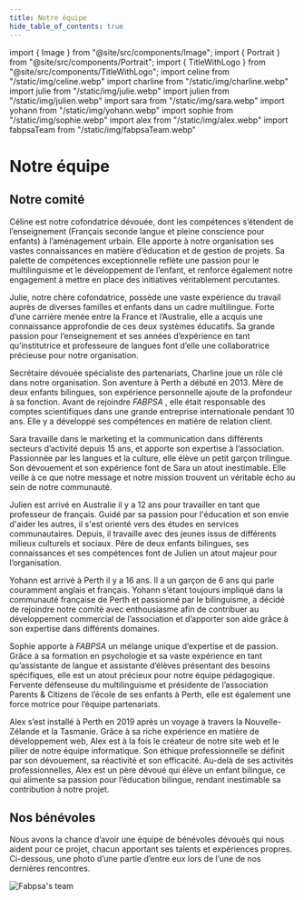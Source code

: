 ```yaml
---
title: Notre équipe
hide_table_of_contents: true
---
```


import { Image } from "@site/src/components/Image";
import { Portrait } from "@site/src/components/Portrait";
import { TitleWithLogo } from "@site/src/components/TitleWithLogo";
import celine from "/static/img/celine.webp"
import charline from "/static/img/charline.webp"
import julie from "/static/img/julie.webp"
import julien from "/static/img/julien.webp"
import sara from "/static/img/sara.webp"
import yohann from "/static/img/yohann.webp"
import sophie from "/static/img/sophie.webp"
import alex from "/static/img/alex.webp"
import fabpsaTeam from "/static/img/fabpsaTeam.webp"

<TitleWithLogo>

# Notre équipe

</TitleWithLogo>

## Notre comité

<Portrait title="Céline L'her – Présidente de FABPSA / Responsable des opérations" image={celine} name="Céline">

Céline est notre cofondatrice dévouée, dont les compétences s’étendent de l’enseignement (Français seconde langue et pleine conscience pour enfants) à l’aménagement urbain. Elle apporte à notre organisation ses vastes connaissances en matière d’éducation et de gestion de projets. Sa palette de compétences exceptionnelle reflète une passion pour le multilinguisme et le développement de l’enfant, et renforce également notre engagement à mettre en place des initiatives véritablement percutantes.

</Portrait>

<Portrait title="Julie Penin – Directrice de FABPSA / Coordinatrice pédagogique" image={julie} name="Julie" right>

Julie, notre chère cofondatrice, possède une vaste expérience du travail auprès de diverses familles et enfants dans un cadre multilingue. Forte d’une carrière menée entre la France et l’Australie, elle a acquis une connaissance approfondie de ces deux systèmes éducatifs. Sa grande passion pour l’enseignement et ses années d’expérience en tant qu’institutrice et professeure de langues font d’elle une collaboratrice précieuse pour notre organisation.

</Portrait>

<Portrait title="Charline Mesquida – Secrétaire / Coordinatrice des partenariats" image={charline} name="Charline">

Secrétaire dévouée spécialiste des partenariats, Charline joue un rôle clé dans notre organisation. Son aventure à Perth a débuté en 2013. Mère de deux enfants bilingues, son expérience personnelle ajoute de la profondeur à sa fonction. Avant de rejoindre <em>FABPSA</em> , elle était responsable des comptes scientifiques dans une grande entreprise internationale pendant 10 ans. Elle y a développé ses compétences en matière de relation client.

</Portrait>

<Portrait title="Sara Bezzan – Responsable communication" image={sara} name="Sara" right>

Sara travaille dans le marketing et la communication dans différents secteurs d’activité depuis 15 ans, et apporte son expertise à l’association. Passionnée par les langues et la culture, elle élève un petit garçon trilingue. Son dévouement et son expérience font de Sara un atout inestimable. Elle veille à ce que notre message et notre mission trouvent un véritable écho au sein de notre communauté.

</Portrait>

<Portrait title="Julien Cornu – Trésorier" image={julien} name="Julien">

Julien est arrivé en Australie il y a 12 ans pour travailler en tant que professeur de français. Guidé par sa passion pour l'éducation et son envie d'aider les autres, il s'est orienté vers des études en services communautaires. Depuis, il travaille avec des jeunes issus de différents milieux culturels et sociaux. Père de deux enfants bilingues, ses connaissances et ses compétences font de Julien un atout majeur pour l’organisation.

</Portrait>

<Portrait title="Yohann Cuchard – Comité de soutien" image={yohann} name="Yohann" right>

Yohann est arrivé à Perth il y a 16 ans. Il a un garçon de 6 ans qui parle couramment anglais et français. Yohann s’étant toujours impliqué dans la communauté française de Perth et passionné par le bilinguisme, a décidé de rejoindre notre comité avec enthousiasme afin de contribuer au développement commercial de l’association et d’apporter son aide grâce à son expertise dans différents domaines.

</Portrait>

<Portrait title="Sophie Piat – Spécialisée en pédagogie et partenariats" image={sophie} name="Sophie">

Sophie apporte à <em>FABPSA</em> un mélange unique d’expertise et de passion. Grâce à sa formation en psychologie et sa vaste expérience en tant qu’assistante de langue et assistante d’élèves présentant des besoins spécifiques, elle est un atout précieux pour notre équipe pédagogique. Fervente défenseuse du multilinguisme et présidente de l’association Parents & Citizens de l’école de ses enfants à Perth, elle est également une force motrice pour l’équipe partenariats.

</Portrait>

<Portrait title="Alex Vedelago – Développeur web / Spécialiste informatique" image={alex} name="Alex" right>

Alex s’est installé à Perth en 2019 après un voyage à travers la Nouvelle-Zélande et la Tasmanie. Grâce à sa riche expérience en matière de développement web, Alex est à la fois le créateur de notre site web et le pilier de notre équipe informatique. Son éthique professionnelle se définit par son dévouement, sa réactivité et son efficacité. Au-delà de ses activités professionnelles, Alex est un père dévoué qui élève un enfant bilingue, ce qui alimente sa passion pour l’éducation bilingue, rendant inestimable sa contribution à notre projet.

</Portrait>

## Nos bénévoles

Nous avons la chance d’avoir une équipe de bénévoles dévoués qui nous aident pour ce projet, chacun apportant ses talents et expériences propres. Ci-dessous, une photo d’une partie d’entre eux lors de l’une de nos dernières rencontres.

<Image src={fabpsaTeam} alt="Fabpsa's team" width={500} height={594} />

